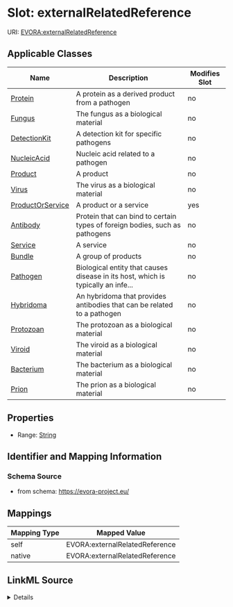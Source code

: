 

# Slot: externalRelatedReference



URI: [EVORA:externalRelatedReference](https://evora-project.eu/externalRelatedReference)



<!-- no inheritance hierarchy -->





## Applicable Classes

| Name | Description | Modifies Slot |
| --- | --- | --- |
| [Protein](Protein.md) | A protein as a derived product from a pathogen |  no  |
| [Fungus](Fungus.md) | The fungus as a biological material |  no  |
| [DetectionKit](DetectionKit.md) | A detection kit for specific pathogens |  no  |
| [NucleicAcid](NucleicAcid.md) | Nucleic acid related to a pathogen |  no  |
| [Product](Product.md) | A product |  no  |
| [Virus](Virus.md) | The virus as a biological material |  no  |
| [ProductOrService](ProductOrService.md) | A product or a service |  yes  |
| [Antibody](Antibody.md) | Protein that can bind to certain types of foreign bodies, such as pathogens |  no  |
| [Service](Service.md) | A service |  no  |
| [Bundle](Bundle.md) | A group of products |  no  |
| [Pathogen](Pathogen.md) | Biological entity that causes disease in its host, which is typically an infe... |  no  |
| [Hybridoma](Hybridoma.md) | An hybridoma that provides antibodies that can be related to a pathogen |  no  |
| [Protozoan](Protozoan.md) | The protozoan as a biological material |  no  |
| [Viroid](Viroid.md) | The viroid as a biological material |  no  |
| [Bacterium](Bacterium.md) | The bacterium as a biological material |  no  |
| [Prion](Prion.md) | The prion as a biological material |  no  |







## Properties

* Range: [String](String.md)





## Identifier and Mapping Information







### Schema Source


* from schema: https://evora-project.eu/




## Mappings

| Mapping Type | Mapped Value |
| ---  | ---  |
| self | EVORA:externalRelatedReference |
| native | EVORA:externalRelatedReference |




## LinkML Source

<details>
```yaml
name: externalRelatedReference
from_schema: https://evora-project.eu/
rank: 1000
alias: externalRelatedReference
domain_of:
- ProductOrService
range: string

```
</details>